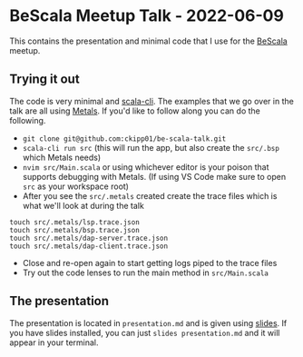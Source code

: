 # BeScala Meetup Talk - 2022-06-09

This contains the presentation and minimal code that I use for the [BeScala](https://www.meetup.com/BeScala/) meetup.

## Trying it out

The code is very minimal and [scala-cli](https://scala-cli.virtuslab.org/). The
examples that we go over in the talk are all using
[Metals](https://scalameta.org/metals/). If you'd like to follow along you can
do the following.

  - `git clone git@github.com:ckipp01/be-scala-talk.git`
  - `scala-cli run src` (this will run the app, but also create the `src/.bsp`
      which Metals needs)
  - `nvim src/Main.scala` or using whichever editor is your poison that supports
      debugging with Metals. (If using VS Code make sure to open `src` as your
      workspace root)
  - After you see the `src/.metals` created create the trace files which is what
      we'll look at during the talk

```
touch src/.metals/lsp.trace.json
touch src/.metals/bsp.trace.json
touch src/.metals/dap-server.trace.json
touch src/.metals/dap-client.trace.json
```

  - Close and re-open again to start getting logs piped to the trace files
  - Try out the code lenses to run the main method in `src/Main.scala`

## The presentation

The presentation is located in `presentation.md` and is given using
[slides](https://github.com/maaslalani/slides). If you have slides installed,
you can just `slides presentation.md` and it will appear in your terminal.
